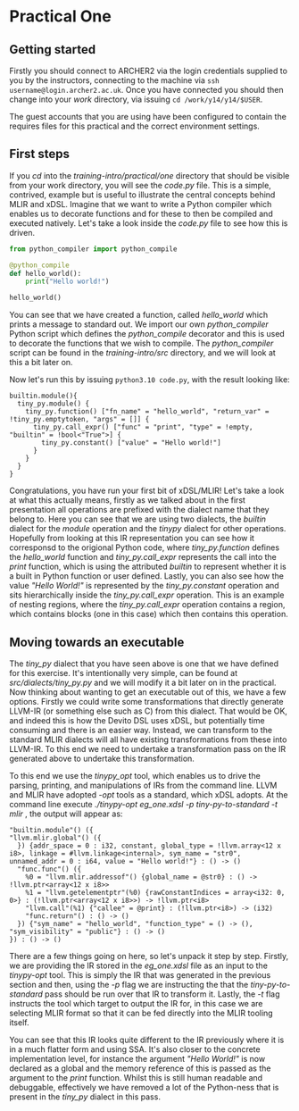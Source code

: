 # Practical One

## Getting started

Firstly you should connect to ARCHER2 via the login credentials supplied to you by the instructors, connecting to the machine via `ssh username@login.archer2.ac.uk`. Once you have connected you should then change into your _work_ directory, via issuing `cd /work/y14/y14/$USER`.

The guest accounts that you are using have been configured to contain the requires files for this practical and the correct environment settings.

## First steps

If you _cd_ into the _training-intro/practical/one_ directory that should be visible from your work directory, you will see the _code.py_ file. This is a simple, contrived, example but is useful to illustrate the central concepts behind MLIR and xDSL. Imagine that we want to write a Python compiler which enables us to decorate functions and for these to then be compiled and executed natively. Let's take a look inside the _code.py_ file to see how this is driven.

```python
from python_compiler import python_compile   

@python_compile
def hello_world():
    print("Hello world!")

hello_world()
```

You can see that we have created a function, called _hello_world_ which prints a message to standard out. We import our own _python_compiler_ Python script which defines the _python_compile_ decorator and this is used to decorate the functions that we wish to compile. The _python_compiler_ script can be found in the _training-intro/src_ directory, and we will look at this a bit later on.

Now let's run this by issuing `python3.10 code.py`, with the result looking like:

```
builtin.module(){
  tiny_py.module() {
    tiny_py.function() ["fn_name" = "hello_world", "return_var" = !tiny_py.emptytoken, "args" = []] {
      tiny_py.call_expr() ["func" = "print", "type" = !empty, "builtin" = !bool<"True">] {
        tiny_py.constant() ["value" = "Hello world!"]
      }
    }
  }
}
```

Congratulations, you have run your first bit of xDSL/MLIR! Let's take a look at what this actually means, firstly as we talked about in the first presentation all operations are prefixed with the dialect name that they belong to. Here you can see that we are using two dialects, the _builtin_ dialect for the _module_ operation and the _tinypy_ dialect for other operations. Hopefully from looking at this IR representation you can see how it corresponsd to the origional Python code, where _tiny_py.function_ defines the _hello_world_ function and _tiny_py.call_expr_ represents the call into the _print_ function, which is using the attributed _builtin_ to represent whether it is a built in Python function or user defined. Lastly, you can also see how the value _"Hello World!"_ is represented by the _tiny_py.constant_ operation and sits hierarchically inside the _tiny_py.call_expr_ operation. This is an example of nesting regions, where the _tiny_py.call_expr_ operation contains a region, which contains blocks (one in this case) which then contains this operation.

## Moving towards an executable

The _tiny_py_ dialect that you have seen above is one that we have defined for this exercise. It's intentionally very simple, can be found at _src/dialects/tiny_py.py_ and we will modify it a bit later on in the practical. Now thinking about wanting to get an executable out of this, we have a few options. Firstly we could write some transformations that directly generate LLVM-IR (or something else such as C) from this dialect. That would be OK, and indeed this is how the Devito DSL uses xDSL, but potentially time consuming and there is an easier way. Instead, we can transform to the standard MLIR dialects will all have existing transformations from these into LLVM-IR. To this end we need to undertake a transformation pass on the IR generated above to undertake this transformation. 

To this end we use the _tinypy_opt_ tool, which enables us to drive the parsing, printing, and manipulations of IRs from the command line. LLVM and MLIR have adopted _-opt_ tools as a standard, which xDSL adopts. At the command line execute _./tinypy-opt eg_one.xdsl -p tiny-py-to-standard -t mlir_ , the output will appear as:

```
"builtin.module"() ({
"llvm.mlir.global"() ({
  }) {addr_space = 0 : i32, constant, global_type = !llvm.array<12 x i8>, linkage = #llvm.linkage<internal>, sym_name = "str0", unnamed_addr = 0 : i64, value = "Hello world!"} : () -> ()
  "func.func"() ({    
    %0 = "llvm.mlir.addressof"() {global_name = @str0} : () -> !llvm.ptr<array<12 x i8>>
    %1 = "llvm.getelementptr"(%0) {rawConstantIndices = array<i32: 0, 0>} : (!llvm.ptr<array<12 x i8>>) -> !llvm.ptr<i8>
    "llvm.call"(%1) {"callee" = @print} : (!llvm.ptr<i8>) -> (i32)
    "func.return"() : () -> ()
  }) {"sym_name" = "hello_world", "function_type" = () -> (), "sym_visibility" = "public"} : () -> ()
}) : () -> ()
```

There are a few things going on here, so let's unpack it step by step. Firstly, we are providing the IR stored in the _eg_one.xdsl_ file as an input to the _tinypy-opt_ tool. This is simply the IR that was generated in the previous section and then, using the _-p_ flag we are instructing the that the _tiny-py-to-standard_ pass should be run over that IR to transform it. Lastly, the _-t_ flag instructs the tool which target to output the IR for, in this case we are selecting MLIR format so that it can be fed directly into the MLIR tooling itself.

You can see that this IR looks quite different to the IR previously where it is in a much flatter form and using SSA. It's also closer to the concrete implementation level, for instance the argument _"Hello World!"_ is now declared as a global and the memory reference of this is passed as the argument to the _print_ function. Whilst this is still human readable and debuggable, effectively we have removed a lot of the Python-ness that is present in the _tiny_py_ dialect in this pass.
